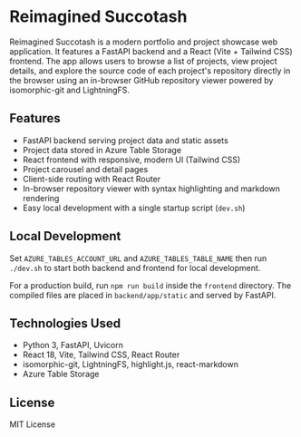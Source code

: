 # Reimagined Succotash

Reimagined Succotash is a modern portfolio and project showcase web application. It features a FastAPI backend and a React (Vite + Tailwind CSS) frontend. The app allows users to browse a list of projects, view project details, and explore the source code of each project's repository directly in the browser using an in-browser GitHub repository viewer powered by isomorphic-git and LightningFS.

## Features
- FastAPI backend serving project data and static assets
- Project data stored in Azure Table Storage
- React frontend with responsive, modern UI (Tailwind CSS)
- Project carousel and detail pages
- Client-side routing with React Router
- In-browser repository viewer with syntax highlighting and markdown rendering
- Easy local development with a single startup script (`dev.sh`)

## Local Development
Set `AZURE_TABLES_ACCOUNT_URL` and `AZURE_TABLES_TABLE_NAME` then run `./dev.sh` to start both backend and frontend for local development.

For a production build, run `npm run build` inside the `frontend` directory. The compiled files are placed in `backend/app/static` and served by FastAPI.

## Technologies Used
- Python 3, FastAPI, Uvicorn
- React 18, Vite, Tailwind CSS, React Router
- isomorphic-git, LightningFS, highlight.js, react-markdown
- Azure Table Storage

## License
MIT License

